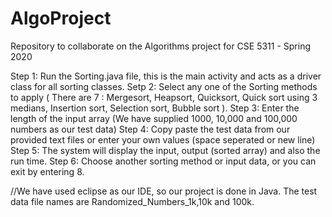 # AlgoProject
Repository to collaborate on the Algorithms project for CSE 5311 - Spring 2020

Step 1: Run the Sorting.java file, this is the main activity and acts as a driver class for all sorting classes.
Setp 2: Select any one of the Sorting methods to apply ( There are 7 : Mergesort, Heapsort, Quicksort, Quick sort using 3 medians, Insertion sort, Selection sort, Bubble sort ).
Step 3: Enter the length of the input array (We have supplied 1000, 10,000 and 100,000 numbers as our test data)
Step 4: Copy paste the test data from our provided text files or enter your own values (space seperated or new line)
Step 5: The system will display the input, output (sorted array) and also the run time.
Step 6: Choose another sorting method or input data, or you can exit by entering 8.

//We have used eclipse as our IDE, so our project is done in Java. The test data file names are Randomized_Numbers_1k,10k and 100k.
